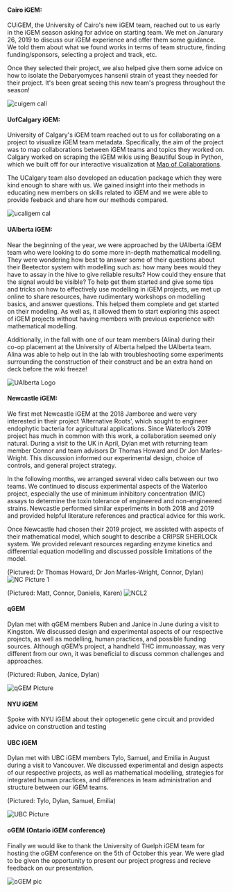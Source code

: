#### Cairo iGEM:

CUiGEM, the University of Cairo's new iGEM team, reached out to us early in the iGEM season asking for advice on starting team. We met on Janurary 26, 2019 to discuss our iGEM experience and offer them some guidance. We told them about what we found works in terms of team structure, finding funding/sponsors, selecting a project and track, etc. 

Once they selected their project, we also helped give them some advice on how to isolate the Debaryomyces hansenii strain of yeast they needed for their project. It's been great seeing this new team's progress throughout the season! 

![cuigem call](https://2019.igem.org/wiki/images/6/6f/T--Waterloo--CU_Collab.png)

#### UofCalgary iGEM:

University of Calgary's iGEM team reached out to us for collaborating on a project to visualize iGEM team metadata. Specifically, the aim of the project was to map collaborations between iGEM teams and topics they worked on. Calgary worked on scraping the iGEM wikis using Beautiful Soup in Python, which we built off for our interactive visualization at [Map of Collaborations](https://igem-waterloo.github.io/map-of-collaborations/).

The UCalgary team also developed an education package which they were kind enough to share with us. We gained insight into their methods in educating new members on skills related to iGEM and we were able to provide feeback and share how our methods compared.

![ucaligem cal](https://2019.igem.org/wiki/images/c/c2/T--waterloo--UCalgary.png)

#### UAlberta iGEM:

Near the beginning of the year, we were approached by the UAlberta iGEM team who were looking to do some more in-depth mathematical modelling.  They were wondering how best to answer some of their questions about their Beetector system with modelling such as: how many bees would they have to assay in the hive to give reliable results?  How could they ensure that the signal would be visible?  To help get them started and give some tips and tricks on how to effectively use modelling in iGEM projects, we met up online to share resources, have rudimentary workshops on modelling basics, and answer questions.  This helped them complete and get started on their modeling.  As well as, it allowed them to start exploring this aspect of iGEM projects without having members with previous experience with mathematical modelling.

Additionally, in the fall with one of our team members (Alina) during their co-op placement at the University of Alberta helped the UAlberta team.  Alina was able to help out in the lab with troubleshooting some experiments surrounding the construction of their construct and be an extra hand on deck before the wiki freeze!

![UAlberta Logo](https://2019.igem.org/wiki/images/1/12/T--Waterloo--UAlbertaCollabLogo.png)

#### Newcastle iGEM:

We first met Newcastle iGEM at the 2018 Jamboree and were very interested in their project ‘Alternative Roots’, which sought to engineer endophytic bacteria for agricultural applications. Since Waterloo’s 2019 project has much in common with this work, a collaboration seemed only natural. During a visit to the UK in April, Dylan met with returning team member Connor and team advisors Dr Thomas Howard and Dr Jon Marles-Wright. This discussion informed our experimental design, choice of controls, and general project strategy. 

In the following months, we arranged several video calls between our two teams. We continued to discuss experimental aspects of the Waterloo project, especially the use of minimum inhibitory concentration (MIC) assays to determine the toxin tolerance of engineered and non-engineered strains. Newcastle performed similar experiments in both 2018 and 2019 and provided helpful literature references and practical advice for this work.

Once Newcastle had chosen their 2019 project, we assisted with aspects of their mathematical model, which sought to describe a CRIPSR SHERLOCk system. We provided relevant resources regarding enzyme kinetics and differential equation modelling and discussed possible limitations of the model. 

(Pictured: Dr Thomas Howard, Dr Jon Marles-Wright, Connor, Dylan)
![NC Picture 1](https://2019.igem.org/wiki/images/8/88/T--Waterloo--NCL1.jpg)

(Pictured: Matt, Connor, Danielis, Karen)
![NCL2](https://2019.igem.org/wiki/images/e/e3/T--Waterloo--NCL2.jpg)

#### qGEM

Dylan met with qGEM members Ruben and Janice in June during a visit to Kingston. We discussed design and experimental aspects of our respective projects, as well as modelling, human practices, and possible funding sources. Although qGEM’s project, a handheld THC immunoassay, was very different from our own, it was beneficial to discuss common challenges and approaches.

(Pictured: Ruben, Janice, Dylan)

![qGEM Picture](https://2019.igem.org/wiki/images/8/8c/T--Waterloo--qGEMCollabs.jpg)

#### NYU iGEM

Spoke with NYU iGEM about their optogenetic gene circuit and provided advice on construction and testing

#### UBC iGEM

Dylan met with UBC iGEM members Tylo, Samuel, and Emilia in August during a visit to Vancouver. We discussed experimental and design aspects of our respective projects, as well as mathematical modelling, strategies for integrated human practices, and differences in team administration and structure between our iGEM teams.

(Pictured: Tylo, Dylan, Samuel, Emilia)

![UBC Picture](https://2019.igem.org/wiki/images/8/8d/T--Waterloo--UBCCollabs.jpeg)

#### oGEM (Ontario iGEM conference)

Finally we would like to thank the University of Guelph iGEM team for hosting the oGEM conference on the 5th of October this year. We were glad to be given the opportunity to present our project progress and recieve feedback on our presentation.

![oGEM pic](https://2019.igem.org/wiki/images/6/6a/T--waterloo--oGEMpic.jpeg)
